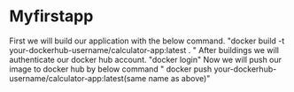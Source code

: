 # Myfirstapp
First we will build our application with the below command.
"docker build -t your-dockerhub-username/calculator-app:latest . "
After buildings we will authenticate our docker hub account.
"docker login"
Now we will push our image to docker hub by below command
" docker push your-dockerhub-username/calculator-app:latest(same name as above)"
